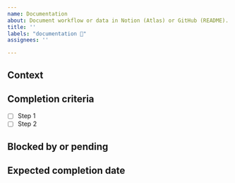```yaml
---
name: Documentation
about: Document workflow or data in Notion (Atlas) or GitHub (README).
title: ''
labels: "documentation 📝"
assignees: ''

---
```


## Context

## Completion criteria
- [ ] Step 1
- [ ] Step 2

## Blocked by or pending

## Expected completion date

